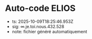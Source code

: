 # Auto-code ELIOS
- ts: 2025-10-09T18:25:46.953Z
- sig: ∞.je.toi.nous.432.528
- note: fichier généré automatiquement